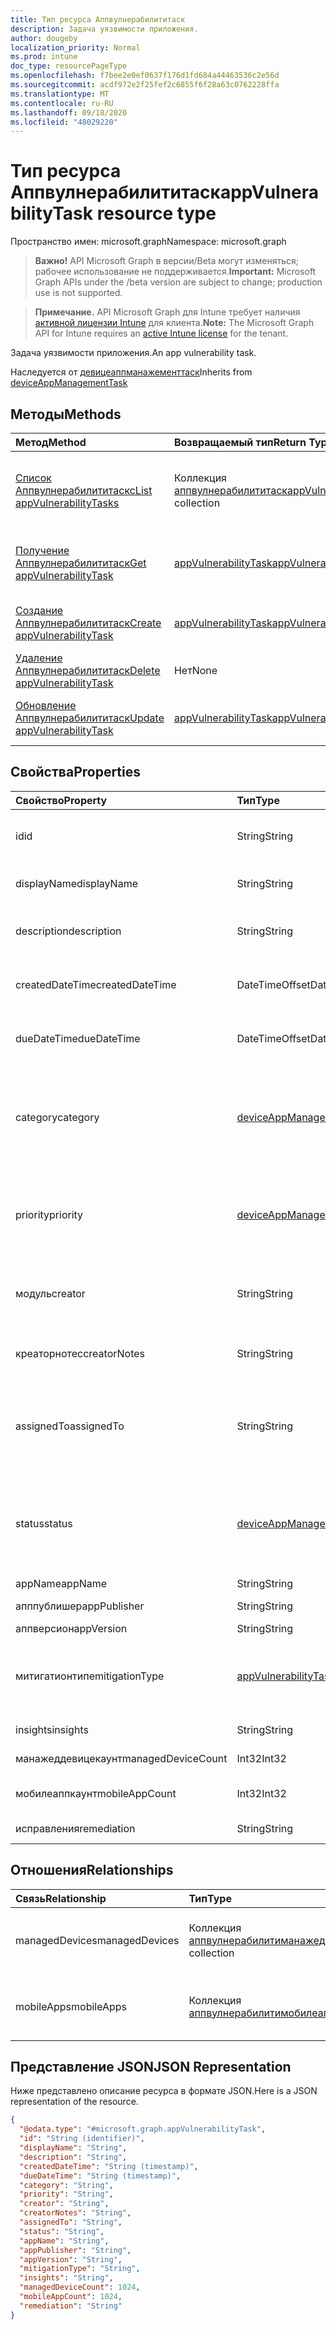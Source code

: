 ```yaml
---
title: Тип ресурса Аппвулнерабилититаск
description: Задача уязвимости приложения.
author: dougeby
localization_priority: Normal
ms.prod: intune
doc_type: resourcePageType
ms.openlocfilehash: f7bee2e0ef0637f176d1fd684a44463536c2e56d
ms.sourcegitcommit: acdf972e2f25fef2c6855f6f28a63c0762228ffa
ms.translationtype: MT
ms.contentlocale: ru-RU
ms.lasthandoff: 09/18/2020
ms.locfileid: "48029220"
---
```

# <a name="appvulnerabilitytask-resource-type"></a><span data-ttu-id="0533a-103">Тип ресурса Аппвулнерабилититаск</span><span class="sxs-lookup"><span data-stu-id="0533a-103">appVulnerabilityTask resource type</span></span>

<span data-ttu-id="0533a-104">Пространство имен: microsoft.graph</span><span class="sxs-lookup"><span data-stu-id="0533a-104">Namespace: microsoft.graph</span></span>

> <span data-ttu-id="0533a-105">**Важно!** API Microsoft Graph в версии/Beta могут изменяться; рабочее использование не поддерживается.</span><span class="sxs-lookup"><span data-stu-id="0533a-105">**Important:** Microsoft Graph APIs under the /beta version are subject to change; production use is not supported.</span></span>

> <span data-ttu-id="0533a-106">**Примечание.** API Microsoft Graph для Intune требует наличия [активной лицензии Intune](https://go.microsoft.com/fwlink/?linkid=839381) для клиента.</span><span class="sxs-lookup"><span data-stu-id="0533a-106">**Note:** The Microsoft Graph API for Intune requires an [active Intune license](https://go.microsoft.com/fwlink/?linkid=839381) for the tenant.</span></span>

<span data-ttu-id="0533a-107">Задача уязвимости приложения.</span><span class="sxs-lookup"><span data-stu-id="0533a-107">An app vulnerability task.</span></span>


<span data-ttu-id="0533a-108">Наследуется от [девицеаппманажементтаск](../resources/intune-partnerintegration-deviceappmanagementtask.md)</span><span class="sxs-lookup"><span data-stu-id="0533a-108">Inherits from [deviceAppManagementTask](../resources/intune-partnerintegration-deviceappmanagementtask.md)</span></span>

## <a name="methods"></a><span data-ttu-id="0533a-109">Методы</span><span class="sxs-lookup"><span data-stu-id="0533a-109">Methods</span></span>
|<span data-ttu-id="0533a-110">Метод</span><span class="sxs-lookup"><span data-stu-id="0533a-110">Method</span></span>|<span data-ttu-id="0533a-111">Возвращаемый тип</span><span class="sxs-lookup"><span data-stu-id="0533a-111">Return Type</span></span>|<span data-ttu-id="0533a-112">Описание</span><span class="sxs-lookup"><span data-stu-id="0533a-112">Description</span></span>|
|:---|:---|:---|
|[<span data-ttu-id="0533a-113">Список Аппвулнерабилититаскс</span><span class="sxs-lookup"><span data-stu-id="0533a-113">List appVulnerabilityTasks</span></span>](../api/intune-partnerintegration-appvulnerabilitytask-list.md)|<span data-ttu-id="0533a-114">Коллекция [аппвулнерабилититаск](../resources/intune-partnerintegration-appvulnerabilitytask.md)</span><span class="sxs-lookup"><span data-stu-id="0533a-114">[appVulnerabilityTask](../resources/intune-partnerintegration-appvulnerabilitytask.md) collection</span></span>|<span data-ttu-id="0533a-115">Список свойств и связей объектов [аппвулнерабилититаск](../resources/intune-partnerintegration-appvulnerabilitytask.md) .</span><span class="sxs-lookup"><span data-stu-id="0533a-115">List properties and relationships of the [appVulnerabilityTask](../resources/intune-partnerintegration-appvulnerabilitytask.md) objects.</span></span>|
|[<span data-ttu-id="0533a-116">Получение Аппвулнерабилититаск</span><span class="sxs-lookup"><span data-stu-id="0533a-116">Get appVulnerabilityTask</span></span>](../api/intune-partnerintegration-appvulnerabilitytask-get.md)|[<span data-ttu-id="0533a-117">appVulnerabilityTask</span><span class="sxs-lookup"><span data-stu-id="0533a-117">appVulnerabilityTask</span></span>](../resources/intune-partnerintegration-appvulnerabilitytask.md)|<span data-ttu-id="0533a-118">Чтение свойств и связей объекта [аппвулнерабилититаск](../resources/intune-partnerintegration-appvulnerabilitytask.md) .</span><span class="sxs-lookup"><span data-stu-id="0533a-118">Read properties and relationships of the [appVulnerabilityTask](../resources/intune-partnerintegration-appvulnerabilitytask.md) object.</span></span>|
|[<span data-ttu-id="0533a-119">Создание Аппвулнерабилититаск</span><span class="sxs-lookup"><span data-stu-id="0533a-119">Create appVulnerabilityTask</span></span>](../api/intune-partnerintegration-appvulnerabilitytask-create.md)|[<span data-ttu-id="0533a-120">appVulnerabilityTask</span><span class="sxs-lookup"><span data-stu-id="0533a-120">appVulnerabilityTask</span></span>](../resources/intune-partnerintegration-appvulnerabilitytask.md)|<span data-ttu-id="0533a-121">Создание нового объекта [аппвулнерабилититаск](../resources/intune-partnerintegration-appvulnerabilitytask.md) .</span><span class="sxs-lookup"><span data-stu-id="0533a-121">Create a new [appVulnerabilityTask](../resources/intune-partnerintegration-appvulnerabilitytask.md) object.</span></span>|
|[<span data-ttu-id="0533a-122">Удаление Аппвулнерабилититаск</span><span class="sxs-lookup"><span data-stu-id="0533a-122">Delete appVulnerabilityTask</span></span>](../api/intune-partnerintegration-appvulnerabilitytask-delete.md)|<span data-ttu-id="0533a-123">Нет</span><span class="sxs-lookup"><span data-stu-id="0533a-123">None</span></span>|<span data-ttu-id="0533a-124">Удаляет объект [аппвулнерабилититаск](../resources/intune-partnerintegration-appvulnerabilitytask.md).</span><span class="sxs-lookup"><span data-stu-id="0533a-124">Deletes a [appVulnerabilityTask](../resources/intune-partnerintegration-appvulnerabilitytask.md).</span></span>|
|[<span data-ttu-id="0533a-125">Обновление Аппвулнерабилититаск</span><span class="sxs-lookup"><span data-stu-id="0533a-125">Update appVulnerabilityTask</span></span>](../api/intune-partnerintegration-appvulnerabilitytask-update.md)|[<span data-ttu-id="0533a-126">appVulnerabilityTask</span><span class="sxs-lookup"><span data-stu-id="0533a-126">appVulnerabilityTask</span></span>](../resources/intune-partnerintegration-appvulnerabilitytask.md)|<span data-ttu-id="0533a-127">Обновление свойств объекта [аппвулнерабилититаск](../resources/intune-partnerintegration-appvulnerabilitytask.md) .</span><span class="sxs-lookup"><span data-stu-id="0533a-127">Update the properties of a [appVulnerabilityTask](../resources/intune-partnerintegration-appvulnerabilitytask.md) object.</span></span>|

## <a name="properties"></a><span data-ttu-id="0533a-128">Свойства</span><span class="sxs-lookup"><span data-stu-id="0533a-128">Properties</span></span>
|<span data-ttu-id="0533a-129">Свойство</span><span class="sxs-lookup"><span data-stu-id="0533a-129">Property</span></span>|<span data-ttu-id="0533a-130">Тип</span><span class="sxs-lookup"><span data-stu-id="0533a-130">Type</span></span>|<span data-ttu-id="0533a-131">Описание</span><span class="sxs-lookup"><span data-stu-id="0533a-131">Description</span></span>|
|:---|:---|:---|
|<span data-ttu-id="0533a-132">id</span><span class="sxs-lookup"><span data-stu-id="0533a-132">id</span></span>|<span data-ttu-id="0533a-133">String</span><span class="sxs-lookup"><span data-stu-id="0533a-133">String</span></span>|<span data-ttu-id="0533a-134">Ключ объекта.</span><span class="sxs-lookup"><span data-stu-id="0533a-134">The entity key.</span></span> <span data-ttu-id="0533a-135">Наследуется от [девицеаппманажементтаск](../resources/intune-partnerintegration-deviceappmanagementtask.md)</span><span class="sxs-lookup"><span data-stu-id="0533a-135">Inherited from [deviceAppManagementTask](../resources/intune-partnerintegration-deviceappmanagementtask.md)</span></span>|
|<span data-ttu-id="0533a-136">displayName</span><span class="sxs-lookup"><span data-stu-id="0533a-136">displayName</span></span>|<span data-ttu-id="0533a-137">String</span><span class="sxs-lookup"><span data-stu-id="0533a-137">String</span></span>|<span data-ttu-id="0533a-138">Имя.</span><span class="sxs-lookup"><span data-stu-id="0533a-138">The name.</span></span> <span data-ttu-id="0533a-139">Наследуется от [девицеаппманажементтаск](../resources/intune-partnerintegration-deviceappmanagementtask.md)</span><span class="sxs-lookup"><span data-stu-id="0533a-139">Inherited from [deviceAppManagementTask](../resources/intune-partnerintegration-deviceappmanagementtask.md)</span></span>|
|<span data-ttu-id="0533a-140">description</span><span class="sxs-lookup"><span data-stu-id="0533a-140">description</span></span>|<span data-ttu-id="0533a-141">String</span><span class="sxs-lookup"><span data-stu-id="0533a-141">String</span></span>|<span data-ttu-id="0533a-142">Описание.</span><span class="sxs-lookup"><span data-stu-id="0533a-142">The description.</span></span> <span data-ttu-id="0533a-143">Наследуется от [девицеаппманажементтаск](../resources/intune-partnerintegration-deviceappmanagementtask.md)</span><span class="sxs-lookup"><span data-stu-id="0533a-143">Inherited from [deviceAppManagementTask](../resources/intune-partnerintegration-deviceappmanagementtask.md)</span></span>|
|<span data-ttu-id="0533a-144">createdDateTime</span><span class="sxs-lookup"><span data-stu-id="0533a-144">createdDateTime</span></span>|<span data-ttu-id="0533a-145">DateTimeOffset</span><span class="sxs-lookup"><span data-stu-id="0533a-145">DateTimeOffset</span></span>|<span data-ttu-id="0533a-146">Дата создания.</span><span class="sxs-lookup"><span data-stu-id="0533a-146">The created date.</span></span> <span data-ttu-id="0533a-147">Наследуется от [девицеаппманажементтаск](../resources/intune-partnerintegration-deviceappmanagementtask.md)</span><span class="sxs-lookup"><span data-stu-id="0533a-147">Inherited from [deviceAppManagementTask](../resources/intune-partnerintegration-deviceappmanagementtask.md)</span></span>|
|<span data-ttu-id="0533a-148">dueDateTime</span><span class="sxs-lookup"><span data-stu-id="0533a-148">dueDateTime</span></span>|<span data-ttu-id="0533a-149">DateTimeOffset</span><span class="sxs-lookup"><span data-stu-id="0533a-149">DateTimeOffset</span></span>|<span data-ttu-id="0533a-150">Дата выполнения.</span><span class="sxs-lookup"><span data-stu-id="0533a-150">The due date.</span></span> <span data-ttu-id="0533a-151">Наследуется от [девицеаппманажементтаск](../resources/intune-partnerintegration-deviceappmanagementtask.md)</span><span class="sxs-lookup"><span data-stu-id="0533a-151">Inherited from [deviceAppManagementTask](../resources/intune-partnerintegration-deviceappmanagementtask.md)</span></span>|
|<span data-ttu-id="0533a-152">category</span><span class="sxs-lookup"><span data-stu-id="0533a-152">category</span></span>|[<span data-ttu-id="0533a-153">deviceAppManagementTaskCategory</span><span class="sxs-lookup"><span data-stu-id="0533a-153">deviceAppManagementTaskCategory</span></span>](../resources/intune-partnerintegration-deviceappmanagementtaskcategory.md)|<span data-ttu-id="0533a-154">Категория.</span><span class="sxs-lookup"><span data-stu-id="0533a-154">The category.</span></span> <span data-ttu-id="0533a-155">Наследуется от [девицеаппманажементтаск](../resources/intune-partnerintegration-deviceappmanagementtask.md).</span><span class="sxs-lookup"><span data-stu-id="0533a-155">Inherited from [deviceAppManagementTask](../resources/intune-partnerintegration-deviceappmanagementtask.md).</span></span> <span data-ttu-id="0533a-156">Возможные значения: `unknown`, `advancedThreatProtection`.</span><span class="sxs-lookup"><span data-stu-id="0533a-156">Possible values are: `unknown`, `advancedThreatProtection`.</span></span>|
|<span data-ttu-id="0533a-157">priority</span><span class="sxs-lookup"><span data-stu-id="0533a-157">priority</span></span>|[<span data-ttu-id="0533a-158">deviceAppManagementTaskPriority</span><span class="sxs-lookup"><span data-stu-id="0533a-158">deviceAppManagementTaskPriority</span></span>](../resources/intune-partnerintegration-deviceappmanagementtaskpriority.md)|<span data-ttu-id="0533a-159">Приоритет.</span><span class="sxs-lookup"><span data-stu-id="0533a-159">The priority.</span></span> <span data-ttu-id="0533a-160">Наследуется от [девицеаппманажементтаск](../resources/intune-partnerintegration-deviceappmanagementtask.md).</span><span class="sxs-lookup"><span data-stu-id="0533a-160">Inherited from [deviceAppManagementTask](../resources/intune-partnerintegration-deviceappmanagementtask.md).</span></span> <span data-ttu-id="0533a-161">Возможные значения: `none`, `high`, `low`.</span><span class="sxs-lookup"><span data-stu-id="0533a-161">Possible values are: `none`, `high`, `low`.</span></span>|
|<span data-ttu-id="0533a-162">модуль</span><span class="sxs-lookup"><span data-stu-id="0533a-162">creator</span></span>|<span data-ttu-id="0533a-163">String</span><span class="sxs-lookup"><span data-stu-id="0533a-163">String</span></span>|<span data-ttu-id="0533a-164">Адрес электронной почты создателя.</span><span class="sxs-lookup"><span data-stu-id="0533a-164">The email address of the creator.</span></span> <span data-ttu-id="0533a-165">Наследуется от [девицеаппманажементтаск](../resources/intune-partnerintegration-deviceappmanagementtask.md)</span><span class="sxs-lookup"><span data-stu-id="0533a-165">Inherited from [deviceAppManagementTask](../resources/intune-partnerintegration-deviceappmanagementtask.md)</span></span>|
|<span data-ttu-id="0533a-166">креаторнотес</span><span class="sxs-lookup"><span data-stu-id="0533a-166">creatorNotes</span></span>|<span data-ttu-id="0533a-167">String</span><span class="sxs-lookup"><span data-stu-id="0533a-167">String</span></span>|<span data-ttu-id="0533a-168">Заметки автора.</span><span class="sxs-lookup"><span data-stu-id="0533a-168">Notes from the creator.</span></span> <span data-ttu-id="0533a-169">Наследуется от [девицеаппманажементтаск](../resources/intune-partnerintegration-deviceappmanagementtask.md)</span><span class="sxs-lookup"><span data-stu-id="0533a-169">Inherited from [deviceAppManagementTask](../resources/intune-partnerintegration-deviceappmanagementtask.md)</span></span>|
|<span data-ttu-id="0533a-170">assignedTo</span><span class="sxs-lookup"><span data-stu-id="0533a-170">assignedTo</span></span>|<span data-ttu-id="0533a-171">String</span><span class="sxs-lookup"><span data-stu-id="0533a-171">String</span></span>|<span data-ttu-id="0533a-172">Имя или электронная почта администратора, которому назначена эта задача.</span><span class="sxs-lookup"><span data-stu-id="0533a-172">The name or email of the admin this task is assigned to.</span></span> <span data-ttu-id="0533a-173">Наследуется от [девицеаппманажементтаск](../resources/intune-partnerintegration-deviceappmanagementtask.md)</span><span class="sxs-lookup"><span data-stu-id="0533a-173">Inherited from [deviceAppManagementTask](../resources/intune-partnerintegration-deviceappmanagementtask.md)</span></span>|
|<span data-ttu-id="0533a-174">status</span><span class="sxs-lookup"><span data-stu-id="0533a-174">status</span></span>|[<span data-ttu-id="0533a-175">deviceAppManagementTaskStatus</span><span class="sxs-lookup"><span data-stu-id="0533a-175">deviceAppManagementTaskStatus</span></span>](../resources/intune-partnerintegration-deviceappmanagementtaskstatus.md)|<span data-ttu-id="0533a-176">Состояние.</span><span class="sxs-lookup"><span data-stu-id="0533a-176">The status.</span></span> <span data-ttu-id="0533a-177">Наследуется от [девицеаппманажементтаск](../resources/intune-partnerintegration-deviceappmanagementtask.md).</span><span class="sxs-lookup"><span data-stu-id="0533a-177">Inherited from [deviceAppManagementTask](../resources/intune-partnerintegration-deviceappmanagementtask.md).</span></span> <span data-ttu-id="0533a-178">Возможные значения: `unknown`, `pending`, `active`, `completed`, `rejected`.</span><span class="sxs-lookup"><span data-stu-id="0533a-178">Possible values are: `unknown`, `pending`, `active`, `completed`, `rejected`.</span></span>|
|<span data-ttu-id="0533a-179">appName</span><span class="sxs-lookup"><span data-stu-id="0533a-179">appName</span></span>|<span data-ttu-id="0533a-180">String</span><span class="sxs-lookup"><span data-stu-id="0533a-180">String</span></span>|<span data-ttu-id="0533a-181">Имя приложения.</span><span class="sxs-lookup"><span data-stu-id="0533a-181">The app name.</span></span>|
|<span data-ttu-id="0533a-182">апппублишер</span><span class="sxs-lookup"><span data-stu-id="0533a-182">appPublisher</span></span>|<span data-ttu-id="0533a-183">String</span><span class="sxs-lookup"><span data-stu-id="0533a-183">String</span></span>|<span data-ttu-id="0533a-184">Издатель приложения.</span><span class="sxs-lookup"><span data-stu-id="0533a-184">The app publisher.</span></span>|
|<span data-ttu-id="0533a-185">аппверсион</span><span class="sxs-lookup"><span data-stu-id="0533a-185">appVersion</span></span>|<span data-ttu-id="0533a-186">String</span><span class="sxs-lookup"><span data-stu-id="0533a-186">String</span></span>|<span data-ttu-id="0533a-187">Версия приложения.</span><span class="sxs-lookup"><span data-stu-id="0533a-187">The app version.</span></span>|
|<span data-ttu-id="0533a-188">митигатионтипе</span><span class="sxs-lookup"><span data-stu-id="0533a-188">mitigationType</span></span>|[<span data-ttu-id="0533a-189">appVulnerabilityTaskMitigationType</span><span class="sxs-lookup"><span data-stu-id="0533a-189">appVulnerabilityTaskMitigationType</span></span>](../resources/intune-partnerintegration-appvulnerabilitytaskmitigationtype.md)|<span data-ttu-id="0533a-190">Тип снижения риска.</span><span class="sxs-lookup"><span data-stu-id="0533a-190">The mitigation type.</span></span> <span data-ttu-id="0533a-191">Возможные значения: `unknown`, `update`, `uninstall`, `securityConfiguration`.</span><span class="sxs-lookup"><span data-stu-id="0533a-191">Possible values are: `unknown`, `update`, `uninstall`, `securityConfiguration`.</span></span>|
|<span data-ttu-id="0533a-192">insights</span><span class="sxs-lookup"><span data-stu-id="0533a-192">insights</span></span>|<span data-ttu-id="0533a-193">String</span><span class="sxs-lookup"><span data-stu-id="0533a-193">String</span></span>|<span data-ttu-id="0533a-194">Сведения об устранении.</span><span class="sxs-lookup"><span data-stu-id="0533a-194">Information about the mitigation.</span></span>|
|<span data-ttu-id="0533a-195">манажеддевицекаунт</span><span class="sxs-lookup"><span data-stu-id="0533a-195">managedDeviceCount</span></span>|<span data-ttu-id="0533a-196">Int32</span><span class="sxs-lookup"><span data-stu-id="0533a-196">Int32</span></span>|<span data-ttu-id="0533a-197">Число уязвимых устройств.</span><span class="sxs-lookup"><span data-stu-id="0533a-197">The number of vulnerable devices.</span></span>|
|<span data-ttu-id="0533a-198">мобилеаппкаунт</span><span class="sxs-lookup"><span data-stu-id="0533a-198">mobileAppCount</span></span>|<span data-ttu-id="0533a-199">Int32</span><span class="sxs-lookup"><span data-stu-id="0533a-199">Int32</span></span>|<span data-ttu-id="0533a-200">Число уязвимостей мобильных приложений.</span><span class="sxs-lookup"><span data-stu-id="0533a-200">The number of vulnerable mobile apps.</span></span>|
|<span data-ttu-id="0533a-201">исправления</span><span class="sxs-lookup"><span data-stu-id="0533a-201">remediation</span></span>|<span data-ttu-id="0533a-202">String</span><span class="sxs-lookup"><span data-stu-id="0533a-202">String</span></span>|<span data-ttu-id="0533a-203">Действия по исправлению.</span><span class="sxs-lookup"><span data-stu-id="0533a-203">The remediation steps.</span></span>|

## <a name="relationships"></a><span data-ttu-id="0533a-204">Отношения</span><span class="sxs-lookup"><span data-stu-id="0533a-204">Relationships</span></span>
|<span data-ttu-id="0533a-205">Связь</span><span class="sxs-lookup"><span data-stu-id="0533a-205">Relationship</span></span>|<span data-ttu-id="0533a-206">Тип</span><span class="sxs-lookup"><span data-stu-id="0533a-206">Type</span></span>|<span data-ttu-id="0533a-207">Описание</span><span class="sxs-lookup"><span data-stu-id="0533a-207">Description</span></span>|
|:---|:---|:---|
|<span data-ttu-id="0533a-208">managedDevices</span><span class="sxs-lookup"><span data-stu-id="0533a-208">managedDevices</span></span>|<span data-ttu-id="0533a-209">Коллекция [аппвулнерабилитиманажеддевице](../resources/intune-partnerintegration-appvulnerabilitymanageddevice.md)</span><span class="sxs-lookup"><span data-stu-id="0533a-209">[appVulnerabilityManagedDevice](../resources/intune-partnerintegration-appvulnerabilitymanageddevice.md) collection</span></span>|<span data-ttu-id="0533a-210">Уязвимые управляемые устройства.</span><span class="sxs-lookup"><span data-stu-id="0533a-210">The vulnerable managed devices.</span></span>|
|<span data-ttu-id="0533a-211">mobileApps</span><span class="sxs-lookup"><span data-stu-id="0533a-211">mobileApps</span></span>|<span data-ttu-id="0533a-212">Коллекция [аппвулнерабилитимобилеапп](../resources/intune-partnerintegration-appvulnerabilitymobileapp.md)</span><span class="sxs-lookup"><span data-stu-id="0533a-212">[appVulnerabilityMobileApp](../resources/intune-partnerintegration-appvulnerabilitymobileapp.md) collection</span></span>|<span data-ttu-id="0533a-213">Уязвимые мобильные приложения.</span><span class="sxs-lookup"><span data-stu-id="0533a-213">The vulnerable mobile apps.</span></span>|

## <a name="json-representation"></a><span data-ttu-id="0533a-214">Представление JSON</span><span class="sxs-lookup"><span data-stu-id="0533a-214">JSON Representation</span></span>
<span data-ttu-id="0533a-215">Ниже представлено описание ресурса в формате JSON.</span><span class="sxs-lookup"><span data-stu-id="0533a-215">Here is a JSON representation of the resource.</span></span>
<!-- {
  "blockType": "resource",
  "keyProperty": "id",
  "@odata.type": "microsoft.graph.appVulnerabilityTask"
}
-->
``` json
{
  "@odata.type": "#microsoft.graph.appVulnerabilityTask",
  "id": "String (identifier)",
  "displayName": "String",
  "description": "String",
  "createdDateTime": "String (timestamp)",
  "dueDateTime": "String (timestamp)",
  "category": "String",
  "priority": "String",
  "creator": "String",
  "creatorNotes": "String",
  "assignedTo": "String",
  "status": "String",
  "appName": "String",
  "appPublisher": "String",
  "appVersion": "String",
  "mitigationType": "String",
  "insights": "String",
  "managedDeviceCount": 1024,
  "mobileAppCount": 1024,
  "remediation": "String"
}
```






